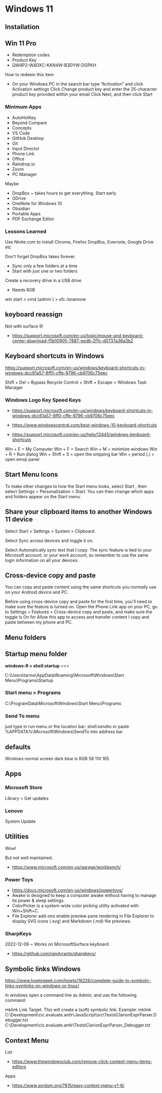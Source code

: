 # Windows 11

## Installation

## Win 11 Pro

* Redemption codes
* Product Key
* QW4P2-W4DXC-KKN4W-B3DYW-DGPKH

How to redeem this item

* On your Windows PC in the search bar type “Activation” and click Activation settings
Click Change product key and enter the 25-character product key provided within your email
Click Next, and then click Start

### Minimum Apps

* AutoHotKey
* Beyond Compare
* Concepts
* VS Code
* GitHub Desktop
* Git
* Input Director
* Phone Link
* Office
* Raindrop.io
* Zoom
* PC Manager


Maybe

* DropBox ~ takes hours to get everything. Start early
* GDrive
* OneNote for Windows 10
* Obsidian
* Portable Apps
* PDF Exchange Editor



### Lessons Learned

Use Ninite.com to install Chrome, Firefox DropBox, Evernote, Google Drive etc

Don't forget DropBox takes forever.

* Sync only a few folders at a time
* Start with just one or two folders

Create a recovery drive in a USB drive
* Needs 8GB

win start > cmd (admin ) > sfc /snannow


## keyboard reassign

Not with surface 9!

* https://support.microsoft.com/en-us/topic/mouse-and-keyboard-center-download-f5b10905-7887-eedb-2f1c-d0737a36a3b2


## Keyboard shortcuts in Windows

https://support.microsoft.com/en-us/windows/keyboard-shortcuts-in-windows-dcc61a57-8ff0-cffe-9796-cb9706c75eec

Shift + Del = Bypass Recycle
Control + Shift + Escape = Windows Task Manager


### Windows Logo Key Speed Keys

* https://support.microsoft.com/en-us/windows/keyboard-shortcuts-in-windows-dcc61a57-8ff0-cffe-9796-cb9706c75eec
* https://www.windowscentral.com/best-windows-10-keyboard-shortcuts

* https://support.microsoft.com/en-us/help/12445/windows-keyboard-shortcuts

Win + E = My Computer
Win + F = Search
Win + M = minimize windows
Win + R = Run dialog
Win + Shift + S = open the snipping bar
Win + period (.) = open emoji panel


## Start Menu Icons

To make other changes to how the Start menu looks,
select Start , then select Settings  > Personalization > Start.
You can then change which apps and folders appear on the Start menu.


## Share your clipboard items to another Windows 11 device
Select Start  > Settings  > System > Clipboard

Select Sync across devices and toggle it on.

Select Automatically sync text that I copy. The sync feature is tied to your Microsoft account, or your work account, so remember to use the same login information on all your devices.


## Cross-device copy and paste

You can copy and paste content using the same shortcuts you normally use on your Android device and PC.

Before using cross-device copy and paste for the first time, you'll need to make sure the feature is turned on. Open the Phone Link app on your PC, go to Settings > Features > Cross-device copy and paste, and make sure the toggle is On for Allow this app to access and transfer content I copy and paste between my phone and PC.


## Menu folders

## Startup menu folder

**windows-R > shell:startup** <<<

C:\Users\tarmo\AppData\Roaming\Microsoft\Windows\Start Menu\Programs\Startup

### Start menu > Programs

C:\ProgramData\Microsoft\Windows\Start Menu\Programs

### Send To menu

just type in run menu or the location bar: shell:sendto
or paste %APPDATA%\Microsoft\Windows\SendTo into address bar


## defaults

Windows normal screen dark blue is RGB 58 110 165

## Apps

### Microsoft Store

Library > Get updates

### Lenovo

System Update


## Utilities

Wow!

But not well maintained.

* https://www.microsoft.com/en-us/garage/workbench/



### Power Toys

* https://docs.microsoft.com/en-us/windows/powertoys/
* Awake is designed to keep a computer awake without having to manage its power & sleep settings.
* ColorPicker is a system-wide color picking utility activated with Win+Shift+C.
* File Explorer add-ons enable preview pane rendering in File Explorer to display SVG icons (.svg) and Markdown (.md) file previews.


### SharpKeys

2022-12-06 ~ Works on MicrosoftSurface keyboard

* https://github.com/randyrants/sharpkeys/


## Symbolic links Windows

https://www.howtogeek.com/howto/16226/complete-guide-to-symbolic-links-symlinks-on-windows-or-linux/

In windows open a command line as Admin, and use the following command:

mklink Link Target. This will create a (soft) symbolic link. Example: mklink C:\Development\cic.evaluate.antlr\JavaScript\src\Tests\ClarionExprParser.Debugger.txt C:\Development\cic.evaluate.antlr\Tests\ClarionExprParser_Debugger.txt

## Context Menu

List

* https://www.thewindowsclub.com/remove-click-context-menu-items-editors

Apps

* https://www.sordum.org/7615/easy-context-menu-v1-6/

